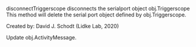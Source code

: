
disconnectTriggerscope disconnects the serialport object obj.Triggerscope
This method will delete the serial port object defined by
obj.Triggerscope.

Created by:
David J. Schodt (Lidke Lab, 2020)


Update obj.ActivityMessage.
